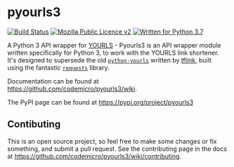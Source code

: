 # pyourls3

[![Build Status](https://travis-ci.com/codemicro/pyourls3.svg?branch=master)](https://travis-ci.com/codemicro/pyourls3)
[![Mozilla Public Licence v2](https://img.shields.io/badge/Licence-MPL--2.0-yellow.svg)](https://www.mozilla.org/en-US/MPL/)
[![Written for Python 3.7](https://img.shields.io/badge/Written%20for-Python%20<=%203.5-green.svg?logo=python&logoColor=white)](https://www.python.org)

A Python 3 API wrapper for [YOURLS](https://yourls.org/) - Pyourls3 is an API wrapper module written specifically for Python 3, to work with the YOURLS link shortener. It's
designed to supersede the old [`python-yourls`](https://www.github.com/tflink/python-yourls) written by [tflink](https://github.com/tflink),
built using the fantastic [`requests`](https://pypi.org/project/requests/) library.

Documentation can be found at https://github.com/codemicro/pyourls3/wiki.

The PyPI page can be found at https://pypi.org/project/pyourls3

## Contibuting
This is an open source project, so feel free to make some changes or fix something, and submit a pull request. See the
contributing page in the docs at https://github.com/codemicro/pyourls3/wiki/contributing.

